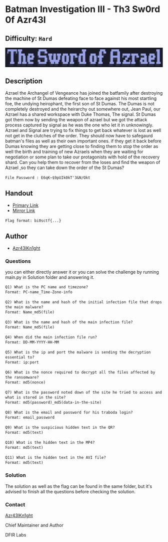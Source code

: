 # Batman Investigation III - Th3 Sw0rd 0f Azr43l
## Difficulty: `Hard`

![alt text](image.png)

## Description

Azrael the Archangel of Vengeance has joined the batfamily after destroying the machine of St Dumas defeating face to face against his most startling foe, the undying heirophant, the first son of St Dumas. The Dumas is not completely destroyed and the heirarchy out somewhere out, Jean Paul, our Azrael has a shared workspace with Duke Thomas, The signal. St Dumas got them now by sending the weapon of azrael but we got the attack process captured by signal as he was the one who let it in unknowingly. Azrael and Signal are trying to fix things to get back whatever is lost as well not get in the clutches of the order. They should now have to safegaurd batman's files as well as their own important ones. if they get it back before Dumas knowing they are getting close to finding them to stop the order as well the birth and training of new Azraels when they are waiting for negotiation or some plan to take our protagonists with hold of the recovery shard. Can you help them to recover from the loses and find the weapon of Azrael ,so they can take down the order of the St Dumas?

`File Password : E6qK~$9pUIk0kT'3&N/Okt`

## Handout
+ [Primary Link](https://www.dropbox.com/scl/fi/owrkj3du3zy8btbizm2tv/Chall_Images.zip?rlkey=dm7lbpeabc6jtdat58mt07ze9&dl=0)
+ [Mirror Link](https://amritauniv-my.sharepoint.com/:u:/g/personal/inctfj_am_amrita_edu/ER1nPhaT_UZCsg1DxHupEVcBbng6-vCeUZ9ptj06aDbUJg)

`Flag format: bi0sctf{...}`

## Author
- [Azr43lKn1ght](https://twitter.com/Azr43lKn1ght)

### Questions

you can either directly answer it or you can solve the challenge by running main.py in Solution folder and answering it.

```
Q1) What is the PC name and timezone?
Format: PC-name_Time-Zone-info

Q2) What is the name and hash of the initial infection file that drops the main malware?
Format: Name_md5(file)

Q3) What is the name and hash of the main infection file?
Format: Name_md5(file)

Q4) When did the main infection file run?
Format: DD-MM-YYYY-HH-MM

Q5) What is the ip and port the malware is sending the decryption essential to?
Format: ip:port

Q6) What is the nonce required to decrypt all the files affected by the ransomware?
Format: md5(nonce)

Q7) What is the password noted down of the site he tried to access and what is stored in the site?
Format: md5(password)_md5(data-in-the-site)

Q8) What is the email and password for his traboda login?
Format: email_password

Q9) What is the suspicious hidden text in the QR?
Format: md5(text)

Q10) What is the hidden text in the MP4?
Format: md5(text)

Q11) What is the hidden text in the AVI file?
Format: md5(text)
```

### Solution

The solution as well as the flag can be found in the same folder, but it's advised to finish all the questions before checking the solution.

### Contact

[Azr43lKn1ght](https://twitter.com/Azr43lKn1ght)

Chief Maintainer and Author

DFIR Labs
